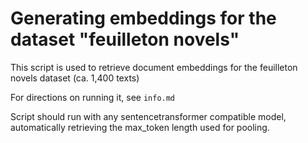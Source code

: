 # Generating embeddings for the dataset "feuilleton novels"

This script is used to retrieve document embeddings for the feuilleton novels dataset (ca. 1,400 texts)

For directions on running it, see ```info.md```

Script should run with any sentencetransformer compatible model, automatically retrieving the max_token length used for pooling.